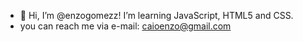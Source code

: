 - 👋 Hi, I’m @enzogomezz! I’m learning JavaScript, HTML5 and CSS.
- you can reach me via e-mail: caioenzo@gmail.com
